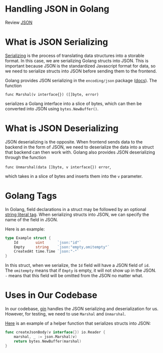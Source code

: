 # Handling JSON in Golang

Review [JSON](https://github.com/ahsu1230/mathnavigatorSite/blob/master/resources/02_protocols.md#what-is-json)

# What is JSON Serializing

[Serializing](https://en.wikipedia.org/wiki/Serialization) is the process of translating data structures into a storable format. In this case, we are serializing Golang structs into JSON. This is important because JSON is the standardized Javascript format for data, so we need to serialize structs into JSON before sending them to the frontend.

Golang provides JSON serializing in the `encoding/json` package ([docs](https://golang.org/pkg/encoding/json/)). The function

`func Marshal(v interface{}) ([]byte, error)`

serializes a Golang interface into a slice of bytes, which can then be converted into JSON using `bytes.NewBuffer()`.

# What is JSON Deserializing

JSON deserializing is the opposite. When frontend sends data to the backend in the form of JSON, we need to deserialize the data into a struct that backend can then work with. Golang also provides JSON deserializing through the function

`func Unmarshal(data []byte, v interface{}) error`,

which takes in a slice of bytes and inserts them into the `v` parameter.

# Golang Tags

In Golang, field declarations in a struct may be followed by an optional [string literal tag](https://golang.org/ref/spec#Struct_types). When serializing structs into JSON, we can specify the name of the field in JSON. 

Here is an example:
```go
type Example struct {
	Id        uint      `json:"id"`
	Empty     string    `json:"empty,omitempty"`
	CreatedAt time.Time `json:"-"`
}
```

In this struct, when we serialize, the `Id` field will have a JSON field of `id`. The `omitempty` means that if `Empty` is empty, it will not show up in the JSON. `-` means that this field will be omitted from the JSON no matter what.

# Uses in Our Codebase

In our codebase, [gin](https://github.com/ahsu1230/mathnavigatorSite/blob/master/resources/backend/04_gin.md) handles the JSON serializing and deserialization for us. However, for testing, we need to use `Marshal` and `Unmarshal`.

[Here](https://github.com/ahsu1230/mathnavigatorSite/blob/master/orion/pkg/tests_integration/setup_test.go#L106) is an example of a helper function that serializes structs into JSON:

```go
func createJsonBody(v interface{}) io.Reader {
	marshal, _ := json.Marshal(v)
	return bytes.NewBuffer(marshal)
}
```